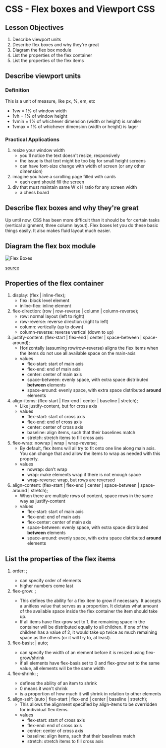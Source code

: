 # CSS - Flex boxes and Viewport CSS

## Lesson Objectives

1. Describe viewport units
1. Describe flex boxes and why they're great
1. Diagram the flex box module
1. List the properties of the flex container
1. List the properties of the flex items

## Describe viewport units

### Definition

This is a unit of measure, like px, %, em, etc
- 1vw = 1% of window width
- 1vh = 1% of window height
- 1vmin = 1% of whichever dimension (width or height) is smaller
- 1vmax = 1% of whichever dimension (width or height) is lager

### Practical Applications

1. resize your window width
	- you'll notice the text doesn't resize, responsively
	- the issue is that text might be too big for small height screens
	- can have font-size change with width of screen (or any other dimension)
1. imagine you have a scrolling page filled with cards
	- each card should fill the screen
1. div that must maintain same W x H ratio for any screen width
	- a chess board

## Describe flex boxes and why they're great

Up until now, CSS has been more difficult than it should be for certain tasks (vertical alignment, three column layout).  Flex boxes let you do these basic things easily.  It also makes fluid layout much easier.

## Diagram the flex box module

![Flex Boxes](https://css-tricks.com/wp-content/uploads/2011/08/flexbox.png)

[source](https://css-tricks.com/snippets/css/a-guide-to-flexbox/)

## Properties of the flex container
1. display: (flex | inline-flex);
	- flex: block level element
	- inline-flex: inline element
1. flex-direction: (row | row-reverse | column | column-reverse);
	- row: normal layout (left to right)
	- row-reverse: reverse direction (right to left)
	- column: vertically (up to down)
	- column-reverse: reverse vertical (down to up)
1. justify-content: (flex-start | flex-end | center | space-between | space-around);
	- Horizontally (assuming row/row-reverse) aligns the flex items when the items do not use all available space on the main-axis
	- values
		- flex-start: start of main axis
		- flex-end: end of main axis
		- center: center of main axis
		- space-between: evenly space, with extra space distributed **between** elements
		- space-around: evenly space, with extra space distributed **around** elements
1. align-items: (flex-start | flex-end | center | baseline | stretch);
	- Like justify-content, but for cross axis
	- values
		- flex-start: start of cross axis
		- flex-end: end of cross axis
		- center: center of cross axis
		- baseline: align items, such that their baselines match
		- stretch: stretch items to fill cross axis
1. flex-wrap: nowrap | wrap | wrap-reverse;
	- By default, flex items will all try to fit onto one line along main axis. You can change that and allow the items to wrap as needed with this property.
	- values
		- nowrap: don't wrap
		- wrap: make elements wrap if there is not enough space
		- wrap-reverse: wrap, but rows are reversed
1. align-content: (flex-start | flex-end | center | space-between | space-around | stretch);
	- When there are multiple rows of content, space rows in the same way as justify-content
	- values
		- flex-start: start of main axis
		- flex-end: end of main axis
		- flex-center: center of main axis
		- space-between: evenly space, with extra space distributed **between** elements
		- space-around: evenly space, with extra space distributed **around** elements

## List the properties of the flex items
1. order: <integer>;
	- can specify order of elements
	- higher numbers come last
1. flex-grow: <number>;
	- This defines the ability for a flex item to grow if necessary. It accepts a unitless value that serves as a proportion. It dictates what amount of the available space inside the flex container the item should take up.
	- If all items have flex-grow set to 1, the remaining space in the container will be distributed equally to all children. If one of the children has a value of 2, it would take up twice as much remaining space as the others (or it will try to, at least).
1. flex-basis: <length> | auto;
	- can specify the width of an element before it is resized using flex-grow/shrink
	- if all elements have flex-basis set to 0 and flex-grow set to the same value, all elements will be the same width
1. flex-shrink: <number>;
	- defines the ability of an item to shrink
	- 0 means it won't shrink
	- is a proportion of how much it will shrink in relation to other elements
1. align-self: (auto | flex-start | flex-end | center | baseline | stretch);
	- This allows the alignment specified by align-items to be overridden for individual flex items.
	- values
		- flex-start: start of cross axis
		- flex-end: end of cross axis
		- center: center of cross axis
		- baseline: align items, such that their baselines match
		- stretch: stretch items to fill cross axis
